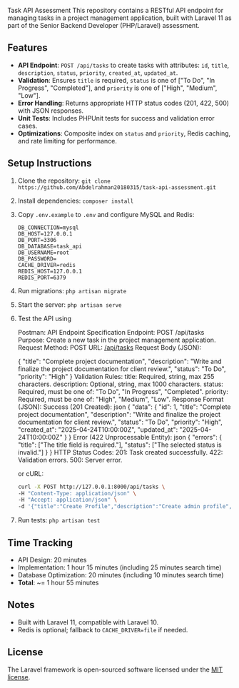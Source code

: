 Task API Assessment
 This repository contains a RESTful API endpoint for managing tasks in a project management application, built with Laravel 11 as part of the Senior Backend Developer (PHP/Laravel) assessment.

 ## Features
 - **API Endpoint**: `POST /api/tasks` to create tasks with attributes: `id`, `title`, `description`, `status`, `priority`, `created_at`, `updated_at`.
 - **Validation**: Ensures `title` is required, `status` is one of ["To Do", "In Progress", "Completed"], and `priority` is one of ["High", "Medium", "Low"].
 - **Error Handling**: Returns appropriate HTTP status codes (201, 422, 500) with JSON responses.
 - **Unit Tests**: Includes PHPUnit tests for success and validation error cases.
 - **Optimizations**: Composite index on `status` and `priority`, Redis caching, and rate limiting for performance.

 ## Setup Instructions
 1. Clone the repository: `git clone https://github.com/Abdelrahman20180315/task-api-assessment.git`
 2. Install dependencies: `composer install`
 3. Copy `.env.example` to `.env` and configure MySQL and Redis:
    ```
    DB_CONNECTION=mysql
    DB_HOST=127.0.0.1
    DB_PORT=3306
    DB_DATABASE=task_api
    DB_USERNAME=root
    DB_PASSWORD=
    CACHE_DRIVER=redis
    REDIS_HOST=127.0.0.1
    REDIS_PORT=6379
    ```
 4. Run migrations: `php artisan migrate`
 5. Start the server: `php artisan serve`
 6. Test the API using 

    Postman:
    API Endpoint Specification
    Endpoint: POST /api/tasks
    Purpose: Create a new task in the project management application.
    Request Method: POST
    URL: [/api/tasks](http://127.0.0.1:8000/api/tasks)
    Request Body (JSON):

    {
    "title": "Complete project documentation",
    "description": "Write and finalize the project documentation for client review.",
    "status": "To Do",
    "priority": "High"
    }
    Validation Rules:
    title: Required, string, max 255 characters.
    description: Optional, string, max 1000 characters.
    status: Required, must be one of: "To Do", "In Progress", "Completed".
    priority: Required, must be one of: "High", "Medium", "Low".
    Response Format (JSON):
    Success (201 Created):
    json
    {
    "data": {
        "id": 1,
        "title": "Complete project documentation",
        "description": "Write and finalize the project documentation for client review.",
        "status": "To Do",
        "priority": "High",
        "created_at": "2025-04-24T10:00:00Z",
        "updated_at": "2025-04-24T10:00:00Z"
    }
    }
    Error (422 Unprocessable Entity):
    json
    {
    "errors": {
        "title": ["The title field is required."],
        "status": ["The selected status is invalid."]
    }
    }
    HTTP Status Codes:
    201: Task created successfully.
    422: Validation errors.
    500: Server error.
    
    or cURL:
    ```bash
    curl -X POST http://127.0.0.1:8000/api/tasks \
    -H "Content-Type: application/json" \
    -H "Accept: application/json" \
    -d '{"title":"Create Profile","description":"Create admin profile","status":"To Do","priority":"High"}'
    ```
 7. Run tests: `php artisan test`

 ## Time Tracking
 - API Design: 20 minutes
 - Implementation: 1 hour 15 minutes (including 25 minutes search time)
 - Database Optimization: 20 minutes (including 10 minutes search time)
 - **Total**: ~= 1 hour 55 minutes

 ## Notes
 - Built with Laravel 11, compatible with Laravel 10.
 - Redis is optional; fallback to `CACHE_DRIVER=file` if needed.

## License

The Laravel framework is open-sourced software licensed under the [MIT license](https://opensource.org/licenses/MIT).

